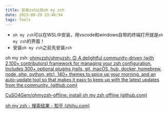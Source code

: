 ```yaml
---
title: 安装zsh以及oh my zsh
date: 2023-08-29 23:46:54
tags: Tools
---
```


- `oh my zsh`可以在WSL中安装，用vscode和windows自带的终端打开就是`oh my zsh`的界面！
- 安装`oh my zsh`之前先安装`zsh`

oh my zsh:
[ohmyzsh/ohmyzsh: 🙃 A delightful community-driven (with 2,100+ contributors) framework for managing your zsh configuration. Includes 300+ optional plugins (rails, git, macOS, hub, docker, homebrew, node, php, python, etc), 140+ themes to spice up your morning, and an auto-update tool so that makes it easy to keep up with the latest updates from the community. (github.com)](https://github.com/ohmyzsh/ohmyzsh)

[CuSO4Gem/ohmyzsh-offline: install oh my zsh offline (github.com)](https://github.com/CuSO4Gem/ohmyzsh-offline)

[ oh my zsh - 搜索结果 - 知乎 (zhihu.com)](https://www.zhihu.com/search?type=content&q=oh%20my%20zsh)